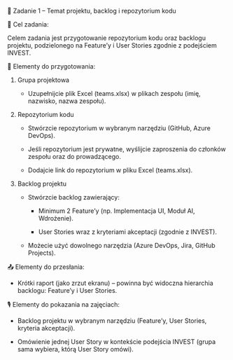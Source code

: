 📌 Zadanie 1 – Temat projektu, backlog i repozytorium kodu

🎯 Cel zadania:

Celem zadania jest przygotowanie repozytorium kodu oraz backlogu projektu, podzielonego na Feature’y i User Stories zgodnie z podejściem INVEST.

📝 Elementy do przygotowania:

1. Grupa projektowa

    * Uzupełnijcie plik Excel (teams.xlsx) w plikach zespołu (imię, nazwisko, nazwa zespołu).

2. Repozytorium kodu

    * Stwórzcie repozytorium w wybranym narzędziu (GitHub, Azure DevOps).

    * Jeśli repozytorium jest prywatne, wyślijcie zaproszenia do członków zespołu oraz do prowadzącego.

    * Dodajcie link do repozytorium w pliku Excel (teams.xlsx).

3. Backlog projektu

    * Stwórzcie backlog zawierający:

        * Minimum 2 Feature’y (np. Implementacja UI, Moduł AI, Wdrożenie).

        * User Stories wraz z kryteriami akceptacji (zgodnie z INVEST).

    * Możecie użyć dowolnego narzędzia (Azure DevOps, Jira, GitHub Projects).

📤 Elementy do przesłania:

* Krótki raport (jako zrzut ekranu) – powinna być widoczna hierarchia backlogu: Feature’y i User Stories.

🎙️ Elementy do pokazania na zajęciach:

* Backlog projektu w wybranym narzędziu (Feature’y, User Stories, kryteria akceptacji).

* Omówienie jednej User Story w kontekście podejścia INVEST (grupa sama wybiera, którą User Story omówi).
